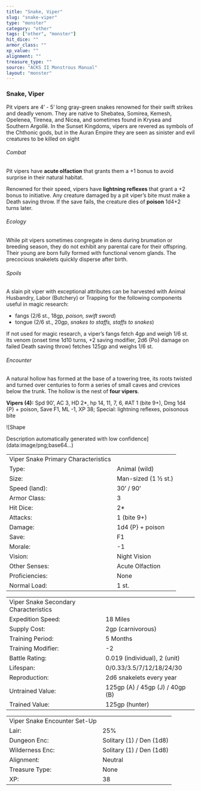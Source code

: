 ```yaml
---
title: "Snake, Viper"
slug: "snake-viper"
type: "monster"
category: "other"
tags: ["other", "monster"]
hit_dice: ""
armor_class: ""
xp_value: ""
alignment: ""
treasure_type: ""
source: "ACKS II Monstrous Manual"
layout: "monster"
---
```


### Snake, Viper

Pit vipers are 4’ - 5’ long gray-green snakes renowned for their swift strikes and deadly venom.
They are native to Shebatea, Somirea, Kemesh, Opelenea, Tirenea, and Nicea, and sometimes found in
Krysea and Southern Argollë. In the Sunset Kingdoms, vipers are revered as symbols of the Chthonic
gods, but in the Auran Empire they are seen as sinister and evil creatures to be killed on sight

###### Combat

Pit vipers have **acute olfaction** that grants them a +1 bonus to avoid surprise in their natural
habitat.

Renowned for their speed, vipers have **lightning reflexes** that grant a +2 bonus to initiative.
Any creature damaged by a pit viper’s bite must make a Death saving throw. If the save fails, the
creature dies of **poison** 1d4+2 turns later.

###### Ecology

While pit vipers sometimes congregate in dens during brumation or breeding season, they do not
exhibit any parental care for their offspring. Their young are born fully formed with functional
venom glands. The precocious snakelets quickly disperse after birth.

###### Spoils

A slain pit viper with exceptional attributes can be harvested with Animal Husbandry, Labor
(Butchery) or Trapping for the following components useful in magic research:

* fangs (2/6 st., 18gp, *poison, swift sword*)
* tongue (2/6 st., 20gp, *snakes to staffs, staffs to snakes*)

If not used for magic research, a viper’s fangs fetch 4gp and weigh 1/6 st. Its venom (onset time
1d10 turns, +2 saving modifier, 2d6 {Po} damage on failed Death saving throw) fetches 125gp and
weighs 1/6 st.

###### Encounter

A natural hollow has formed at the base of a towering tree, its roots twisted and turned over
centuries to form a series of small caves and crevices below the trunk. The hollow is the nest of
**four vipers**.

**Vipers (4):** Spd 90’, AC 3, HD 2\*, hp 14, 11, 7, 6, #AT 1 (bite 9+), Dmg 1d4 {P} + poison, Save
F1, ML -1, XP 38; Special: lightning reflexes, poisonous bite

![Shape

Description automatically generated with low confidence](data:image/png;base64...)

|  |  |
| --- | --- |
| Viper Snake Primary Characteristics | |
| Type: | Animal (wild) |
| Size: | Man-sized (1 ½ st.) |
| Speed (land): | 30’ / 90’ |
| Armor Class: | 3 |
| Hit Dice: | 2\* |
| Attacks: | 1 (bite 9+) |
| Damage: | 1d4 {P} + poison |
| Save: | F1 |
| Morale: | -1 |
| Vision: | Night Vision |
| Other Senses: | Acute Olfaction |
| Proficiencies: | None |
| Normal Load: | 1 st. |

|  |  |
| --- | --- |
| Viper Snake Secondary Characteristics | |
| Expedition Speed: | 18 Miles |
| Supply Cost: | 2gp (carnivorous) |
| Training Period: | 5 Months |
| Training Modifier: | -2 |
| Battle Rating: | 0.019 (individual), 2 (unit) |
| Lifespan: | 0/0.33/3.5/7/12/18/24/30 |
| Reproduction: | 2d6 snakelets every year |
| Untrained Value: | 125gp (A) / 45gp (J) / 40gp (B) |
| Trained Value: | 125gp (hunter) |

|  |  |
| --- | --- |
| Viper Snake Encounter Set-Up | |
| Lair: | 25% |
| Dungeon Enc: | Solitary (1) / Den (1d8) |
| Wilderness Enc: | Solitary (1) / Den (1d8) |
| Alignment: | Neutral |
| Treasure Type: | None |
| XP: | 38 |

